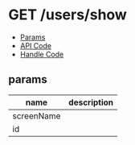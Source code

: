 # GET /users/show


- [Params](#params)
- [API Code](/src/endpoints/users/show.js)
- [Handle Code](/src/handlers/web/users/show.js)

## params


name|description
---|---
screenName|
id|
